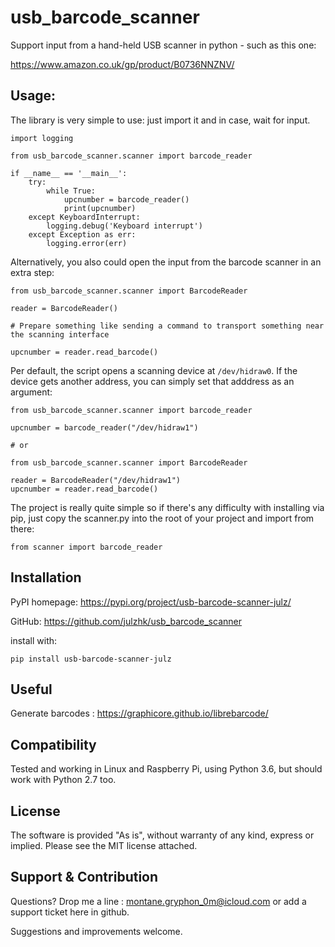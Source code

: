 # usb_barcode_scanner

Support input from a hand-held USB scanner in python - such as this one: 

https://www.amazon.co.uk/gp/product/B0736NNZNV/


Usage:
--

The library is very simple to use: just import it and in case, wait for input.

```
import logging

from usb_barcode_scanner.scanner import barcode_reader

if __name__ == '__main__':
    try:
        while True:
            upcnumber = barcode_reader()
            print(upcnumber)
    except KeyboardInterrupt:
        logging.debug('Keyboard interrupt')
    except Exception as err:
        logging.error(err)
```

Alternatively, you also could open the input from the barcode scanner in an extra step:

```
from usb_barcode_scanner.scanner import BarcodeReader

reader = BarcodeReader()

# Prepare something like sending a command to transport something near the scanning interface

upcnumber = reader.read_barcode()

```

Per default, the script opens a scanning device at `/dev/hidraw0`. If the device gets another address, 
you can simply set that adddress as an argument:

```
from usb_barcode_scanner.scanner import barcode_reader

upcnumber = barcode_reader("/dev/hidraw1")

# or

from usb_barcode_scanner.scanner import BarcodeReader

reader = BarcodeReader("/dev/hidraw1")
upcnumber = reader.read_barcode()
```

The project is really quite simple so if there's any difficulty with installing via pip, just copy the 
scanner.py into the root of your project and import from there: 
```
from scanner import barcode_reader
```

Installation
--
PyPI homepage: https://pypi.org/project/usb-barcode-scanner-julz/

GitHub: https://github.com/julzhk/usb_barcode_scanner

install with:
```
pip install usb-barcode-scanner-julz
```

Useful 
--
Generate barcodes : https://graphicore.github.io/librebarcode/

Compatibility
--

Tested and working in Linux and Raspberry Pi, using Python 3.6, but should work with Python 2.7 too.

License
--
The software is provided "As is", without warranty of any kind, express or implied. 
Please see the MIT license attached. 

Support & Contribution
--
Questions? Drop me a line : montane.gryphon_0m@icloud.com
 or add a support ticket here in github.

Suggestions and improvements welcome.

